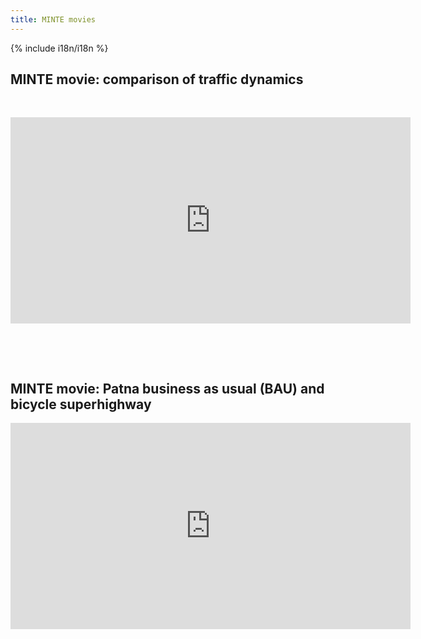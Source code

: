 ```yaml
---
title: MINTE movies
---
```


{% include i18n/i18n %}

<div class="invert-images" markdown=1>

<h2 class="csc-firstHeader">MINTE movie: comparison of traffic dynamics</h2><div class="csc-text"><p>&nbsp;</p>
<p><iframe src="https://player.vimeo.com/video/203034809" height="330" width="640" frameborder="0"></iframe>
</p>
<p>&nbsp;</p>
<p>&nbsp;</p></div><div class="element"><a name="834728"></a><div id="c834728" class="csc-default">
<h2>MINTE movie: Patna business as usual (BAU) and bicycle superhighway</h2><div class="csc-text"><p>
<iframe src="https://player.vimeo.com/video/253695835" height="330" width="640" frameborder="0"></iframe>